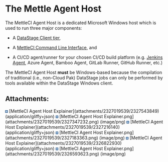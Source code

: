 # The Mettle Agent Host

The MettleCI Agent Host is a dedicated Microsoft Windows host which is
used to run three major components:

-   A <a
    href="https://www.ibm.com/docs/en/iis/11.7?topic=components-client-tier"
    rel="nofollow">DataStage Client tier</a>,

-   A <a
    href="https://datamigrators.atlassian.net/wiki/spaces/MCIDOC/pages/2216886273/MettleCI+Command+Line+Interface"
    data-linked-resource-id="2216886273" data-linked-resource-version="1"
    data-linked-resource-type="page">MettleCI Command Line Interface</a>,
    and

-   A CI/CD agent/runner for your chosen CI/CD build platform (e.g. <a
    href="https://datamigrators.atlassian.net/wiki/spaces/MCIDOC/pages/2246770695/Jenkins+Build+Agents"
    data-linked-resource-id="2246770695" data-linked-resource-version="3"
    data-linked-resource-type="page">Jenkins Agent</a>, Azure Agent,
    Bamboo Agent, GitLab Runner, GitHub Runner, etc.)

The MettleCI Agent Host **must** be Windows-based because the
compilation of traditional (i.e., non-Cloud Pak) DataStage jobs can only
be performed by tools available within the DataStage Windows client.

## Attachments:

<img src="images/icons/bullet_blue.gif" width="8" height="8" />
[MettleCI Agent Host Explainer](attachments/2327019539/2327543849)
(application/gliffy+json)  
<img src="images/icons/bullet_blue.gif" width="8" height="8" />
[MettleCI Agent Host
Explainer.png](attachments/2327019539/2327347232.png) (image/png)  
<img src="images/icons/bullet_blue.gif" width="8" height="8" />
[MettleCI Agent Host Explainer](attachments/2327019539/2327216140)
(application/gliffy+json)  
<img src="images/icons/bullet_blue.gif" width="8" height="8" />
[MettleCI Agent Host
Explainer.png](attachments/2327019539/2327183363.png) (image/png)  
<img src="images/icons/bullet_blue.gif" width="8" height="8" />
[MettleCI Agent Host Explainer](attachments/2327019539/2326822930)
(application/gliffy+json)  
<img src="images/icons/bullet_blue.gif" width="8" height="8" />
[MettleCI Agent Host
Explainer.png](attachments/2327019539/2326593623.png) (image/png)  
